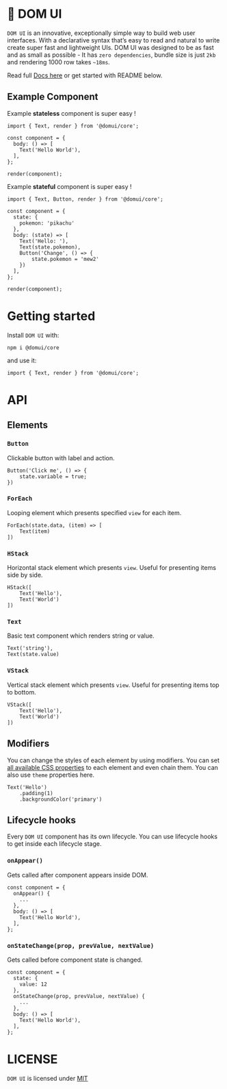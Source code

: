 # 🧬 DOM UI

`DOM UI` is an innovative, exceptionally simple way to build web user interfaces. With a declarative syntax that’s easy to read and natural to write create super fast and lightweight UIs. DOM UI was designed to be as fast and as small as possible - It has `zero dependencies`, bundle size is just `2kb` and rendering 1000 row takes `~18ms`.

Read full [Docs here](https://github.com/domui/core) or get started with README below.

## Example Component

Example **stateless** component is super easy !

```
import { Text, render } from '@domui/core';

const component = {
  body: () => [
    Text('Hello World'),
  ],
};

render(component);
```

Example **stateful** component is super easy !

```
import { Text, Button, render } from '@domui/core';

const component = {
  state: {
    pokemon: 'pikachu'
  },
  body: (state) => [
    Text('Hello: '),
    Text(state.pokemon),
    Button('Change', () => {
        state.pokemon = 'mew2'
    })
  ],
};

render(component);
```

# Getting started

Install `DOM UI` with:

```
npm i @domui/core
```

and use it:

```
import { Text, render } from '@domui/core';
```

# API

## Elements

### `Button`

Clickable button with label and action.

```
Button('Click me', () => {
    state.variable = true;
})
```

### `ForEach`

Looping element which presents specified `view` for each item.

```
ForEach(state.data, (item) => [
    Text(item)
])
```

### `HStack`

Horizontal stack element which presents `view`. Useful for presenting items side by side.

```
HStack([
    Text('Hello'),
    Text('World')
])
```

### `Text`

Basic text component which renders string or value.

```
Text('string'),
Text(state.value)
```

### `VStack`

Vertical stack element which presents `view`. Useful for presenting items top to bottom.

```
VStack([
    Text('Hello'),
    Text('World')
])
```

## Modifiers

You can change the styles of each element by using modifiers. You can set [all available CSS properties](https://www.w3schools.com/cssref/) to each element and even chain them. You can also use `theme` properties here.

```
Text('Hello')
    .padding(1)
    .backgroundColor('primary')
```

## Lifecycle hooks

Every `DOM UI` component has its own lifecycle. You can use lifecycle hooks to get inside each lifecycle stage.

### `onAppear()`

Gets called after component appears inside DOM.

```
const component = {
  onAppear() {
    ...
  },
  body: () => [
    Text('Hello World'),
  ],
};
```

### `onStateChange(prop, prevValue, nextValue)`

Gets called before component state is changed.

```
const component = {
  state: {
    value: 12
  },
  onStateChange(prop, prevValue, nextValue) {
    ...
  },
  body: () => [
    Text('Hello World'),
  ],
};
```

# LICENSE

`DOM UI` is licensed under [MIT](https://github.com/domui/core/blob/main/LICENSE)
